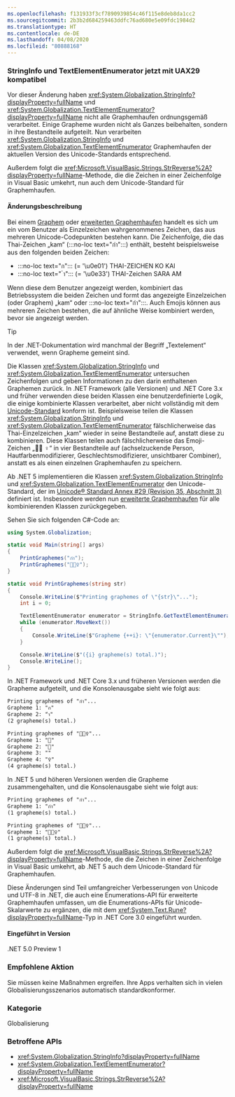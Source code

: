 ```yaml
---
ms.openlocfilehash: f131933f3cf7890939854c46f115e8deb8da1cc2
ms.sourcegitcommit: 2b3b2d684259463ddfc76ad680e5e09fdc1984d2
ms.translationtype: HT
ms.contentlocale: de-DE
ms.lasthandoff: 04/08/2020
ms.locfileid: "80888168"
---
```

### <a name="stringinfo-and-textelementenumerator-are-now-uax29-compliant"></a>StringInfo und TextElementEnumerator jetzt mit UAX29 kompatibel

Vor dieser Änderung haben <xref:System.Globalization.StringInfo?displayProperty=fullName> und <xref:System.Globalization.TextElementEnumerator?displayProperty=fullName> nicht alle Graphemhaufen ordnungsgemäß verarbeitet. Einige Grapheme wurden nicht als Ganzes beibehalten, sondern in ihre Bestandteile aufgeteilt. Nun verarbeiten <xref:System.Globalization.StringInfo> und <xref:System.Globalization.TextElementEnumerator> Graphemhaufen der aktuellen Version des Unicode-Standards entsprechend.

Außerdem folgt die <xref:Microsoft.VisualBasic.Strings.StrReverse%2A?displayProperty=fullName>-Methode, die die Zeichen in einer Zeichenfolge in Visual Basic umkehrt, nun auch dem Unicode-Standard für Graphemhaufen.

#### <a name="change-description"></a>Änderungsbeschreibung

Bei einem [Graphem](https://www.unicode.org/glossary/#grapheme) oder [erweiterten Graphemhaufen](https://www.unicode.org/glossary/#extended_grapheme_cluster) handelt es sich um ein vom Benutzer als Einzelzeichen wahrgenommenes Zeichen, das aus mehreren Unicode-Codepunkten bestehen kann. Die Zeichenfolge, die das Thai-Zeichen „kam“ (:::no-loc text="กำ":::) enthält, besteht beispielsweise aus den folgenden beiden Zeichen:

- :::no-loc text="ก"::: (= '\u0e01') THAI-ZEICHEN KO KAI
- :::no-loc text=" ำ"::: (= '\u0e33') THAI-Zeichen SARA AM

Wenn diese dem Benutzer angezeigt werden, kombiniert das Betriebssystem die beiden Zeichen und formt das angezeigte Einzelzeichen (oder Graphem) „kam“ oder :::no-loc text="กำ":::. Auch Emojis können aus mehreren Zeichen bestehen, die auf ähnliche Weise kombiniert werden, bevor sie angezeigt werden.

> [!TIP]
> In der .NET-Dokumentation wird manchmal der Begriff „Textelement“ verwendet, wenn Grapheme gemeint sind.

Die Klassen <xref:System.Globalization.StringInfo> und <xref:System.Globalization.TextElementEnumerator> untersuchen Zeichenfolgen und geben Informationen zu den darin enthaltenen Graphemen zurück. In .NET Framework (alle Versionen) und .NET Core 3.x und früher verwenden diese beiden Klassen eine benutzerdefinierte Logik, die einige kombinierte Klassen verarbeitet, aber nicht vollständig mit dem [Unicode-Standard](https://www.unicode.org/reports/tr29/tr29-35.html#Grapheme_Cluster_Boundaries) konform ist. Beispielsweise teilen die Klassen <xref:System.Globalization.StringInfo> und <xref:System.Globalization.TextElementEnumerator> fälschlicherweise das Thai-Einzelzeichen „kam“ wieder in seine Bestandteile auf, anstatt diese zu kombinieren. Diese Klassen teilen auch fälschlicherweise das Emoji-Zeichen „🤷🏽 ♀️“ in vier Bestandteile auf (achselzuckende Person, Hautfarbenmodifizierer, Geschlechtsmodifizierer, unsichtbarer Combiner), anstatt es als einen einzelnen Graphemhaufen zu speichern.

Ab .NET 5 implementieren die Klassen <xref:System.Globalization.StringInfo> und <xref:System.Globalization.TextElementEnumerator> den Unicode-Standard, der im [Unicode® Standard Annex \#29 (Revision 35, Abschnitt 3)](https://www.unicode.org/reports/tr29/tr29-35.html) definiert ist. Insbesondere werden nun [erweiterte Graphemhaufen](https://www.unicode.org/glossary/#extended_grapheme_cluster) für alle kombinierenden Klassen zurückgegeben.

Sehen Sie sich folgenden C#-Code an:

```cs
using System.Globalization;

static void Main(string[] args)
{
    PrintGraphemes("กำ");
    PrintGraphemes("🤷🏽‍♀️");
}

static void PrintGraphemes(string str)
{
    Console.WriteLine($"Printing graphemes of \"{str}\"...");
    int i = 0;

    TextElementEnumerator enumerator = StringInfo.GetTextElementEnumerator(str);
    while (enumerator.MoveNext())
    {
        Console.WriteLine($"Grapheme {++i}: \"{enumerator.Current}\"");
    }

    Console.WriteLine($"({i} grapheme(s) total.)");
    Console.WriteLine();
}
```

In .NET Framework und .NET Core 3.x und früheren Versionen werden die Grapheme aufgeteilt, und die Konsolenausgabe sieht wie folgt aus:

```txt
Printing graphemes of "กำ"...
Grapheme 1: "ก"
Grapheme 2: "ำ"
(2 grapheme(s) total.)

Printing graphemes of "🤷🏽‍♀️"...
Grapheme 1: "🤷"
Grapheme 2: "🏽"
Grapheme 3: "‍"
Grapheme 4: "♀️"
(4 grapheme(s) total.)
```

In .NET 5 und höheren Versionen werden die Grapheme zusammengehalten, und die Konsolenausgabe sieht wie folgt aus:

```txt
Printing graphemes of "กำ"...
Grapheme 1: "กำ"
(1 grapheme(s) total.)

Printing graphemes of "🤷🏽‍♀️"...
Grapheme 1: "🤷🏽‍♀️"
(1 grapheme(s) total.)
```

Außerdem folgt die <xref:Microsoft.VisualBasic.Strings.StrReverse%2A?displayProperty=fullName>-Methode, die die Zeichen in einer Zeichenfolge in Visual Basic umkehrt, ab .NET 5 auch dem Unicode-Standard für Graphemhaufen.

Diese Änderungen sind Teil umfangreicher Verbesserungen von Unicode und UTF-8 in .NET, die auch eine Enumerations-API für erweiterte Graphemhaufen umfassen, um die Enumerations-APIs für Unicode-Skalarwerte zu ergänzen, die mit dem <xref:System.Text.Rune?displayProperty=fullName>-Typ in .NET Core 3.0 eingeführt wurden.

#### <a name="version-introduced"></a>Eingeführt in Version

.NET 5.0 Preview 1

### <a name="recommended-action"></a>Empfohlene Aktion

Sie müssen keine Maßnahmen ergreifen. Ihre Apps verhalten sich in vielen Globalisierungsszenarios automatisch standardkonformer.

### <a name="category"></a>Kategorie

Globalisierung

### <a name="affected-apis"></a>Betroffene APIs

- <xref:System.Globalization.StringInfo?displayProperty=fullName>
- <xref:System.Globalization.TextElementEnumerator?displayProperty=fullName>
- <xref:Microsoft.VisualBasic.Strings.StrReverse%2A?displayProperty=fullName>

<!--

- `T:System.Globalization.StringInfo`
- `T:System.Globalization.TextElementEnumerator`
- `Overload:Microsoft.VisualBasic.Strings.StrReverse`

-->
